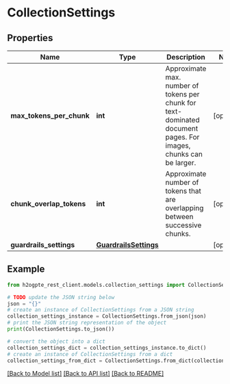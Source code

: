 # CollectionSettings


## Properties

Name | Type | Description | Notes
------------ | ------------- | ------------- | -------------
**max_tokens_per_chunk** | **int** | Approximate max. number of tokens per chunk for text-dominated document pages. For images, chunks can be larger. | [optional] 
**chunk_overlap_tokens** | **int** | Approximate number of tokens that are overlapping between successive chunks. | [optional] 
**guardrails_settings** | [**GuardrailsSettings**](GuardrailsSettings.md) |  | [optional] 

## Example

```python
from h2ogpte_rest_client.models.collection_settings import CollectionSettings

# TODO update the JSON string below
json = "{}"
# create an instance of CollectionSettings from a JSON string
collection_settings_instance = CollectionSettings.from_json(json)
# print the JSON string representation of the object
print(CollectionSettings.to_json())

# convert the object into a dict
collection_settings_dict = collection_settings_instance.to_dict()
# create an instance of CollectionSettings from a dict
collection_settings_from_dict = CollectionSettings.from_dict(collection_settings_dict)
```
[[Back to Model list]](../README.md#documentation-for-models) [[Back to API list]](../README.md#documentation-for-api-endpoints) [[Back to README]](../README.md)


